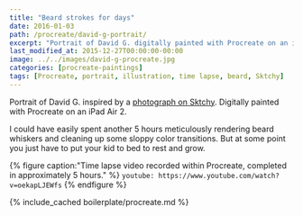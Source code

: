 ```yaml
---
title: "Beard strokes for days"
date: 2016-01-03
path: /procreate/david-g-portrait/
excerpt: "Portrait of David G. digitally painted with Procreate on an iPad."
last_modified_at: 2015-12-27T00:00:00-00:00
image: ../../images/david-g-procreate.jpg
categories: [procreate-paintings]
tags: [Procreate, portrait, illustration, time lapse, beard, Sktchy]
---
```


Portrait of David G. inspired by a [photograph on Sktchy](https://sktchy.com/CIyk0D). Digitally painted with Procreate on an iPad Air 2.

I could have easily spent another 5 hours meticulously rendering beard whiskers and cleaning up some sloppy color transitions. But at some point you just have to put your kid to bed to rest and grow.

{% figure caption:"Time lapse video recorded within Procreate, completed in approximately 5 hours." %}
`youtube: https://www.youtube.com/watch?v=oekapLJEWfs`
{% endfigure %}

{% include_cached boilerplate/procreate.md %}

